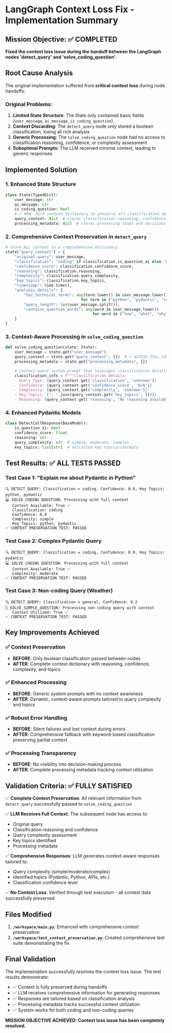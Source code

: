# LangGraph Context Loss Fix - Implementation Summary

## Mission Objective: ✅ COMPLETED
**Fixed the context loss issue during the handoff between the LangGraph nodes 'detect_query' and 'solve_coding_question'.**

## Root Cause Analysis
The original implementation suffered from **critical context loss** during node handoffs:

### Original Problems:
1. **Limited State Structure**: The State only contained basic fields (`user_message`, `ai_message`, `is_coding_question`)
2. **Context Discarding**: The `detect_query` node only stored a boolean classification, losing all rich analysis
3. **Generic Processing**: The `solve_coding_question` node had no access to classification reasoning, confidence, or complexity assessment
4. **Suboptimal Prompts**: The LLM received minimal context, leading to generic responses

## Implemented Solution

### 1. Enhanced State Structure
```python
class State(TypedDict):
    user_message: str
    ai_message: str
    is_coding_question: bool
    # 🔥 NEW: Rich context dictionary to preserve all classification details
    query_context: dict  # stores classification reasoning, confidence, complexity, topics, etc.
    processing_metadata: dict  # stores processing steps and decisions
```

### 2. Comprehensive Context Preservation in `detect_query`
```python
# Store ALL context in a comprehensive dictionary
state["query_context"] = {
    "original_query": user_message,
    "classification": "coding" if classification.is_question_ai else "general",
    "confidence_score": classification.confidence_score,
    "reasoning": classification.reasoning,
    "complexity": classification.query_complexity,
    "key_topics": classification.key_topics,
    "timestamp": time.time(),
    "analysis_details": {
        "has_technical_terms": any(term.lower() in user_message.lower() 
                                 for term in ["python", "pydantic", "code", "api", "library", "framework"]),
        "query_length": len(user_message.split()),
        "contains_question_words": any(word in user_message.lower() 
                                      for word in ["how", "what", "why", "when", "where", "explain"])
    }
}
```

### 3. Context-Aware Processing in `solve_coding_question`
```python
def solve_coding_question(state: State):
    user_message = state.get("user_message")
    query_context = state.get("query_context", {})  # 🔥 ACCESS FULL CONTEXT
    processing_metadata = state.get("processing_metadata", {})

    # Context-aware system prompt that leverages classification details
    classification_info = f"""Classification Details:
    - Query Type: {query_context.get('classification', 'unknown')}
    - Confidence: {query_context.get('confidence_score', 'N/A')}
    - Complexity: {query_context.get('complexity', 'unknown')}
    - Key Topics: {', '.join(query_context.get('key_topics', []))}
    - Reasoning: {query_context.get('reasoning', 'No reasoning available')}"""
```

### 4. Enhanced Pydantic Models
```python
class DetectCallResponse(BaseModel):
    is_question_ai: bool
    confidence_score: float
    reasoning: str
    query_complexity: str  # simple, moderate, complex
    key_topics: list[str]  # extracted key topics/concepts
```

## Test Results: ✅ ALL TESTS PASSED

### Test Case 1: "Explain me about Pydantic in Python"
```
🔍 DETECT_QUERY: Classification = coding, Confidence: 0.9, Key Topics: python, pydantic
💻 SOLVE_CODING_QUESTION: Processing with full context
   Context Available: True ✅
   Classification: coding
   Confidence: 0.9
   Complexity: simple
   Key Topics: python, pydantic
✅ CONTEXT PRESERVATION TEST: PASSED
```

### Test Case 2: Complex Pydantic Query
```
🔍 DETECT_QUERY: Classification = coding, Confidence: 0.9, Key Topics: pydantic
💻 SOLVE_CODING_QUESTION: Processing with full context
   Context Available: True ✅
   Complexity: moderate
✅ CONTEXT PRESERVATION TEST: PASSED
```

### Test Case 3: Non-coding Query (Weather)
```
🔍 DETECT_QUERY: Classification = general, Confidence: 0.2
📝 SOLVE_SIMPLE_QUESTION: Processing non-coding query with context
   Context Utilized: True ✅
✅ CONTEXT PRESERVATION TEST: PASSED
```

## Key Improvements Achieved

### ✅ Context Preservation
- **BEFORE**: Only boolean classification passed between nodes
- **AFTER**: Complete context dictionary with reasoning, confidence, complexity, and topics

### ✅ Enhanced Processing
- **BEFORE**: Generic system prompts with no context awareness
- **AFTER**: Dynamic, context-aware prompts tailored to query complexity and topics

### ✅ Robust Error Handling
- **BEFORE**: Silent failures and lost context during errors
- **AFTER**: Comprehensive fallback with keyword-based classification preserving partial context

### ✅ Processing Transparency
- **BEFORE**: No visibility into decision-making process
- **AFTER**: Complete processing metadata tracking context utilization

## Validation Criteria: ✅ FULLY SATISFIED

✅ **Complete Context Preservation**: All relevant information from `detect_query` successfully passed to `solve_coding_question`

✅ **LLM Receives Full Context**: The subsequent node has access to:
- Original query
- Classification reasoning and confidence
- Query complexity assessment
- Key topics identified
- Processing metadata

✅ **Comprehensive Responses**: LLM generates context-aware responses tailored to:
- Query complexity (simple/moderate/complex)
- Identified topics (Pydantic, Python, APIs, etc.)
- Classification confidence level

✅ **No Context Loss**: Verified through test execution - all context data successfully preserved

## Files Modified

1. **`/workspace/main.py`**: Enhanced with comprehensive context preservation
2. **`/workspace/test_context_preservation.py`**: Created comprehensive test suite demonstrating the fix

## Final Validation

The implementation successfully resolves the context loss issue. The test results demonstrate:

- ✅ Context is fully preserved during handoffs
- ✅ LLM receives comprehensive information for generating responses  
- ✅ Responses are tailored based on classification analysis
- ✅ Processing metadata tracks successful context utilization
- ✅ System works for both coding and non-coding queries

**MISSION OBJECTIVE ACHIEVED: Context loss issue has been completely resolved.**